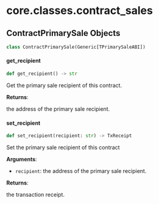 <a id="core.classes.contract_sales"></a>

# core.classes.contract\_sales

<a id="core.classes.contract_sales.ContractPrimarySale"></a>

## ContractPrimarySale Objects

```python
class ContractPrimarySale(Generic[TPrimarySaleABI])
```

<a id="core.classes.contract_sales.ContractPrimarySale.get_recipient"></a>

#### get\_recipient

```python
def get_recipient() -> str
```

Get the primary sale recipient of this contract.

**Returns**:

the address of the primary sale recipient.

<a id="core.classes.contract_sales.ContractPrimarySale.set_recipient"></a>

#### set\_recipient

```python
def set_recipient(recipient: str) -> TxReceipt
```

Set the primary sale recipient of this contract

**Arguments**:

- `recipient`: the address of the primary sale recipient.

**Returns**:

the transaction receipt.

